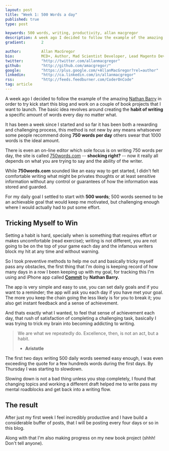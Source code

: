```yaml
---
layout: post
title: "Week 1: 500 Words a day"
published: true
type: post

keywords: 500 words, writing, productivity, allan macgregor
description: A week ago I decided to follow the example of the amazing Nathan Barry in order to try kick start this blog and work on a couple of book projects that I want to launch. The basic idea revolves around creating the habit of writing a specific amount of words every day no matter what. 
gradient: 		2

author: 		Allan MacGregor
bio: 			MCD+, Author, Mad Scientist Developer, Lead Magento Developer @demacmedia.
twitter: 		"http://twitter.com/allanmacgregor"
github: 		"http://github.com/amacgregor/"
google: 		"https://plus.google.com/+AllanMacGregor?rel=author"
linkedin: 		"http://ca.linkedin.com/in/allanmacgregor"
rss: 			"http://feeds.feedburner.com/CoderOnCode"
tag: article
---
```


A week ago I decided to follow the example of the amazing [Nathan Barry](http://nathanbarry.com/) in order to try kick start this blog and work on a couple of book projects that I want to launch. The basic idea revolves around creating the **habit of writing** a specific amount of words every day no matter what. 




It has been a week since I started and so far it has been both a rewarding and challenging process, this method is not new by any means whatsoever some people recommend doing **750 words per day** others swear that 1000 words is the ideal amount.

There is even an on-line editor which sole focus is on writing 750 words per day, the site is called [750words.com](http://750words.com/) -- **shocking right?** -- now it really all depends on what you are trying to say and the ability of the writer.

While **750words.com** sounded like an easy way to get started, I didn't felt comfortable writing what might be privates thoughts or at least sensitive information without any control or guarantees of how the information was stored and guarded.

For my daily goal I settled to start with **500 words**; 500 words seemed to be an achievable goal that would keep me motivated, but challenging enough where I would actually had to put some effort.

## Tricking Myself to Win

Setting a habit is hard, specially when is something that requires effort or makes uncomfortable (read exercise); writing is not different, you are not going to be on the top of your game each day and the infamous writers block my hit at any time and without warning.

So I took preventive methods to help me out and basically tricky myself pass any obstacles, the first thing that I'm doing is keeping record of how many days in a row I been keeping up with my goal, for tracking this I'm using and iPhone app called [**Commit**](https://itunes.apple.com/us/app/commit/id473527073?mt=8) by **Nathan Barry.**

The app is very simple and easy to use, you can set daily goals and if you want to a reminder; the app will ask you each day if you have met your goal. The more you keep the chain going the less likely is for you to break it; you also get instant feedback and a sense of achievement. 

And thats exactly what I wanted, to feel that sense of achievement each day, that rush of satisfaction of completing a challenging task, basically I was trying to trick my brain into becoming addicting to writing. 

> We are what we repeatedly do. Excellence, then, is not an act, but a habit. 
> - **Aristotle**

The first two days writing 500 daily words seemed easy enough, I was even exceeding the quote for a few hundreds words during the first days. By Thursday I was starting to slowdown. 

Slowing down is not a bad thing unless you stop completely, I found that changing topics and working a different draft helped me to write pass my mental roadblocks and get back into a writing flow.


## The result

After just my first week I feel incredibly productive and I have build a considerable buffer of posts, that I will be posting every four days or so in this blog.

Along with that I'm also making progress on my new book project (shhh! Don't tell anyone).
